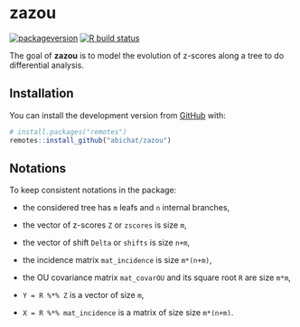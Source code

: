 
<!-- README.md is generated from README.Rmd. Please edit that file -->

# zazou

<!-- badges: start -->

<!-- [![Last-changedate](https://img.shields.io/badge/Last%20change-Dec-yellowgreen.svg)]() -->

[![packageversion](https://img.shields.io/badge/Package%20version-0.0.1-orange.svg)]()
[![R build
status](https://github.com/abichat/zazou/workflows/R-CMD-check/badge.svg)](https://github.com/abichat/zazou/actions)
<!-- badges: end -->

The goal of **zazou** is to model the evolution of z-scores along a tree
to do differential analysis.

## Installation

You can install the development version from
[GitHub](https://github.com/) with:

``` r
# install.packages("remotes")
remotes::install_github("abichat/zazou")
```

## Notations

To keep consistent notations in the package:

  - the considered tree has `m` leafs and `n` internal branches,

  - the vector of z-scores `Z` or `zscores` is size `m`,

  - the vector of shift `Delta` or `shifts` is size `n+m`,

  - the incidence matrix `mat_incidence` is size `m*(n+m)`,

  - the OU covariance matrix `mat_covarOU` and its square root `R` are
    size `m*m`,

  - `Y = R %*% Z` is a vector of size `m`,

  - `X = R %*% mat_incidence` is a matrix of size size `m*(n+m)`.
